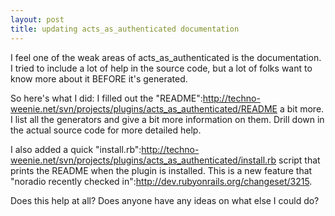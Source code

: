 ```yaml
--- 
layout: post
title: updating acts_as_authenticated documentation
---
```

I feel one of the weak areas of acts_as_authenticated is the documentation.  I tried to include a lot of help in the source code, but a lot of folks want to know more about it BEFORE it's generated.  

So here's what I did:  I filled out the "README":http://techno-weenie.net/svn/projects/plugins/acts_as_authenticated/README a bit more.  I list all the generators and give a bit more information on them.  Drill down in the actual source code for more detailed help.

I also added a quick "install.rb":http://techno-weenie.net/svn/projects/plugins/acts_as_authenticated/install.rb script that prints the README when the plugin is installed.   This is a new feature that "noradio recently checked in":http://dev.rubyonrails.org/changeset/3215.  

Does this help at all?  Does anyone have any ideas on what else I could do?  
